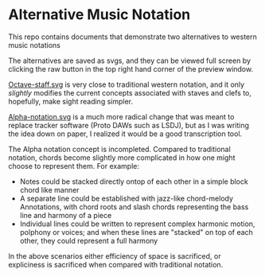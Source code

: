 # Alternative Music Notation
This repo contains documents that demonstrate two alternatives to western music notations

The alternatives are saved as svgs, and they can be viewed full screen by clicking the raw button in the top right hand corner of the preview window.

[Octave-staff.svg](https://github.com/CLeJack/alternative-music-notation/blob/main/octave-staff.svg) is very close to traditional western notation, and it only _slightly_ modifies the current concepts associated with staves and clefs to, hopefully, make sight reading simpler.

[Alpha-notation.svg](https://github.com/CLeJack/alternative-music-notation/blob/main/alpha-notation.svg) is a much more radical change that was meant to replace tracker software (Proto DAWs such as LSDJ), but as I was writing the idea down on paper, I realized it would be a good transcription tool.

The Alpha notation concept is incompleted. Compared to traditional notation, chords become slightly more complicated in how one might choose to represent them. For example:
- Notes could be stacked directly ontop of each other in a simple block chord like manner
- A separate line could be established with jazz-like chord-melody Annotations, with chord roots and slash chords representing the bass line and harmony of a piece
- Individual lines could be written to represent complex harmonic motion, polphony or voices; and when these lines are "stacked" on top of each other, they could represent a full harmony

In the above scenarios either efficiency of space is sacrificed, or expliciness is sacrificed when compared with traditional notation.
